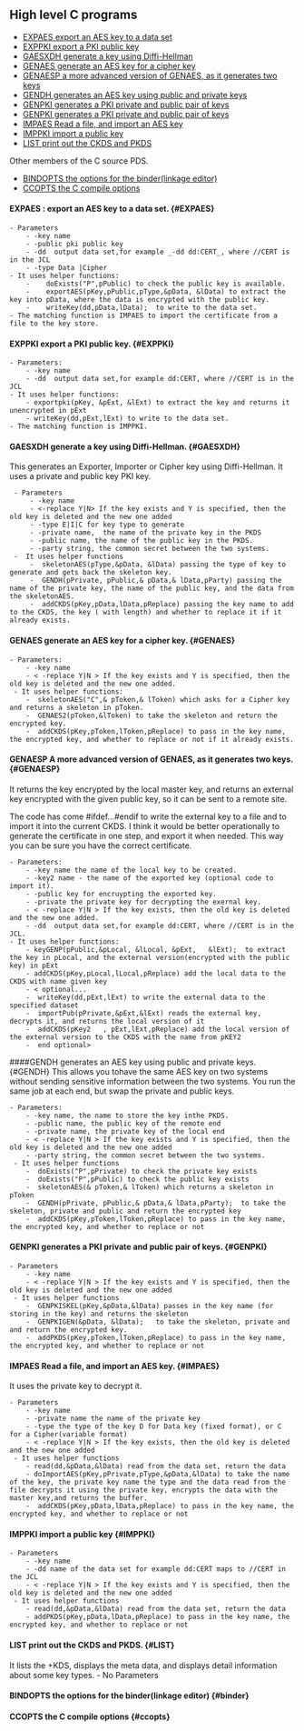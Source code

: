 
## High level C programs

- [EXPAES   export an AES key to a data set](#EXPAES)
- [EXPPKI   export a PKI public key](#EXPPKI)
- [GAESXDH  generate a key using Diffi-Hellman](#GAESXDH)
- [GENAES   generate an AES key for a cipher key]({#GENAES)
- [GENAESP  a more advanced version of GENAES, as it generates two keys](#GENAESP)
- [GENDH    generates an AES key using public and private keys](#GENDH)
- [GENPKI   generates a PKI private and public pair of keys](#GENPKI)
- [GENPKI   generates a PKI private and public pair of keys](#GENPKI)
- [IMPAES   Read a file, and import an AES key](#IMPAES)
- [IMPPKI   import a public key](#IMPPKI)
- [LIST     print out the CKDS and PKDS](#LIST)

Other members of the C source PDS.

- [BINDOPTS the options for the binder(linkage editor)](#binder)
- [CCOPTS   the C compile options ](#ccopts)


#### EXPAES : export an AES key to a data set. {#EXPAES}

    - Parameters
        - -key name
        - -public pki public key
        - -dd  output data set,for example _-dd dd:CERT_, where //CERT is in the JCL
        - -type Data |Cipher
    - It uses helper functions:
        -    doExists("P",pPublic) to check the public key is available.
        -    exportAES(pKey,pPublic,pType,&pData, &lData) to extract the key into pData, where the data is encrypted with the public key.
        -    writeKey(dd,pData,lData);  to write to the data set.
    - The matching function is IMPAES to import the certificate from a file to the key store.     
#### EXPPKI export a PKI public key. {#EXPPKI}
    - Parameters:
        - -key name
        - -dd  output data set,for example dd:CERT, where //CERT is in the JCL
    - It uses helper functions:
        - exportpki(pKey, &pExt, &lExt) to extract the key and returns it unencrypted in pExt
        - writeKey(dd,pExt,lExt) to write to the data set.
    - The matching function is IMPPKI.

#### GAESXDH generate a key using Diffi-Hellman. {#GAESXDH}
This generates an Exporter, Importer or Cipher key using Diffi-Hellman.  It uses a private and public key PKI key.

     - Parameters
         - -key name
         - <-replace Y|N> If the key exists and Y is specified, then the old key is deleted and the new one added
         - -type E|I|C for key type to generate
         - -private name,  the name of the private key in the PKDS 
         - -public name, the name of the public key in the PKDS.
         - -party string, the common secret between the two systems.
     -  It uses helper functions
         -  skeletonAES(pType,&pData, &lData) passing the type of key to generate and gets back the skeleton key.
         -  GENDH(pPrivate, pPublic,& pData,& lData,pParty) passing the name of the private key, the name of the public key, and the data from the skeletonAES.
         -  addCKDS(pKey,pData,lData,pReplace) passing the key name to add to the CKDS, the key ( with length) and whether to replace it if it already exists.



#### GENAES  generate an AES key for a cipher key. {#GENAES}
    - Parameters:
        - -key name
        - < -replace Y|N > If the key exists and Y is specified, then the old key is deleted and the new one added.
     - It uses helper functions:
        -  skeletonAES("C",& pToken,& lToken) which asks for a Cipher key and returns a skeleton in pToken.
        -  GENAES2(pToken,&lToken) to take the skeleton and return the encrypted key.
        -  addCKDS(pKey,pToken,lToken,pReplace) to pass in the key name, the encrypted key, and whether to replace or not if it already exists.

#### GENAESP A more advanced version of GENAES, as it generates two keys. {#GENAESP}
It returns the key encrypted by the local master key, and returns an external key encrypted with the given public key, so it can be sent to a remote site.

The code has come #ifdef...#endif  to write the external key to a file and to import it into the current CKDS.
I think it would be better operationally to generate the certificate in one step, and export it when needed.   This way you can be sure you have the correct certificate.

    - Parameters:
        - -key name the name of the local key to be created.
        - -key2 name - the name of the exported key (optional code to import it).
        - -public key for encruypting the exported key.
        - -private the private key for decrypting the exernal key.
        - < -replace Y|N > If the key exists, then the old key is deleted and the new one added.
        - -dd  output data set,for example dd:CERT, where //CERT is in the JCL.
    - It uses helper functions:
        - keyGENP(pPublic,&pLocal, &lLocal, &pExt,   &lExt);  to extract the key in pLocal, and the external version(encrypted with the public key) in pExt
        - addCKDS(pKey,pLocal,lLocal,pReplace) add the local data to the CKDS with name given key
        - < optional... 
        -  writeKey(dd,pExt,lExt) to write the external data to the specified dataset
        -  importPub(pPrivate,&pExt,&lExt) reads the external key, decrypts it, and returns the local version of it
        -  addCKDS(pKey2   , pExt,lExt,pReplace) add the local version of the external version to the CKDS with the name from pKEY2
        -  end optional>  
   
####GENDH generates an AES key using public and private keys. {#GENDH}
This allows you tohave the same AES key on two systems without sending sensitive information between the two systems.  You run the same job at each end, but swap the private and public keys.

    - Parameters:
        - -key name, the name to store the key inthe PKDS.
        - -public name, the public key of the remote end
        - -private name, the private key of the local end
        - < -replace Y|N > If the key exists and Y is specified, then the old key is deleted and the new one added
        - -party string, the common secret between the two systems.
     - It uses helper functions
        -  doExists("P",pPrivate) to check the private key exists
        -  doExists("P",pPublic) to check the public key exists
        -  skeletonAES(& pToken,& lToken) which returns a skeleton in pToken
        -  GENDH(pPrivate, pPublic,& pData,& lData,pParty);  to take the skeleton, private and public and return the encrypted key
        -  addCKDS(pKey,pToken,lToken,pReplace) to pass in the key name, the encrypted key, and whether to replace or not

#### GENPKI generates a PKI private and public pair of keys. {#GENPKI}
    - Parameters
        - -key name
        - < -replace Y|N > If the key exists and Y is specified, then the old key is deleted and the new one added
     - It uses helper functions
        -  GENPKISKEL(pKey,&pData,&lData) passes in the key name (for storing in the key) and returns the skeleton
        -  GENPKIGEN(&pData, &lData);   to take the skeleton, private and and return the encrypted key.
        -  addPKDS(pKey,pToken,lToken,pReplace) to pass in the key name, the encrypted key, and whether to replace or not

#### IMPAES Read a file, and import an AES key. {#IMPAES} 
It uses the private key to decrypt it.

    - Parameters
        - -key name
        - -private name the name of the private key
        - -type the type of the key D for Data key (fixed format), or C for a Cipher(variable format)
        - < -replace Y|N > If the key exists, then the old key is deleted and the new one added
     - It uses helper functions
        - read(dd,&pData,&lData) read from the data set, return the data
        - doImportAES(pKey,pPrivate,pType,&pData,&lData) to take the name of the key, the private key name the type and the data read from the file decrypts it using the private key, encrypts the data with the master key,and returns the buffer.
        -  addCKDS(pKey,pData,lData,pReplace) to pass in the key name, the encrypted key, and whether to replace or not

#### IMPPKI import a public key {#IMPPKI}
    - Parameters
        - -key name
        - -dd name of the data set for example dd:CERT maps to //CERT in the JCL
        - < -replace Y|N > If the key exists and Y is specified, then the old key is deleted and the new one added
     - It uses helper functions
        - read(dd,&pData,&lData) read from the data set, return the data
        - addPKDS(pKey,pData,lData,pReplace) to pass in the key name, the encrypted key, and whether to replace or not

#### LIST print out the CKDS and PKDS. {#LIST}   
It lists the +KDS, displays the meta data, and displays detail information about some key types.
       - No Parameters

#### BINDOPTS the options for the binder(linkage editor) {#binder}
#### CCOPTS   the C compile options {#ccopts}
